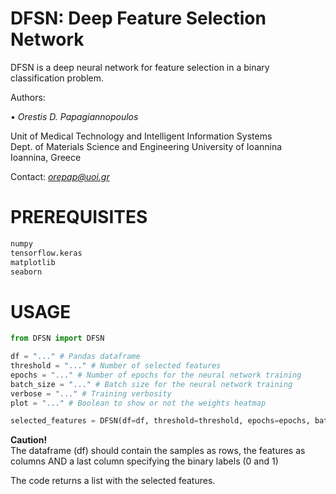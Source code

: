 # DFSN: Deep Feature Selection Network


DFSN is a deep neural network for feature selection in a binary classification problem. 


Authors:  

• *Orestis D. Papagiannopoulos*  

Unit of Medical Technology and Intelligent Information Systems  
Dept. of Materials Science and Engineering
University of Ioannina   
Ioannina, Greece

Contact: *orepap@uoi.gr*


# PREREQUISITES
```python
numpy
tensorflow.keras
matplotlib
seaborn
```

# USAGE
```python
from DFSN import DFSN

df = "..." # Pandas dataframe
threshold = "..." # Number of selected features
epochs = "..." # Number of epochs for the neural network training
batch_size = "..." # Batch size for the neural network training
verbose = "..." # Training verbosity 
plot = "..." # Boolean to show or not the weights heatmap 

selected_features = DFSN(df=df, threshold=threshold, epochs=epochs, batch_size=batch_size, verbose=verbose, plot=plot)
```

**Caution!**    
The dataframe (df) should contain the samples as rows, the features as columns AND a last column specifying the binary labels (0 and 1)


The code returns a list with the selected features.
